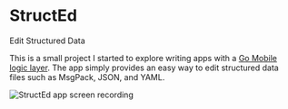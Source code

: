 # StructEd
Edit Structured Data

This is a small project I started to explore writing apps with a [Go Mobile logic layer](https://github.com/marcuswu/msgpack).
The app simply provides an easy way to edit structured data files such as MsgPack, JSON, and YAML.

![StructEd app screen recording](https://www.digitaltorque.com/images/structed-demo.webp)
